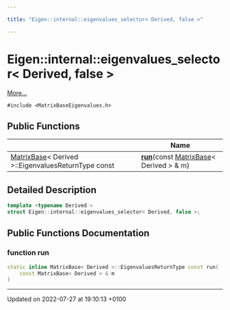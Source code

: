 ```yaml
---

title: "Eigen::internal::eigenvalues_selector< Derived, false >"

---
```


# Eigen::internal::eigenvalues_selector< Derived, false >



 [More...](#detailed-description)


`#include <MatrixBaseEigenvalues.h>`

## Public Functions

|                | Name           |
| -------------- | -------------- |
| <a href="http://example.org/classes/classeigen_1_1matrixbase/">MatrixBase</a>< Derived >::EigenvaluesReturnType const | **[run](http://example.org/classes/structeigen_1_1internal_1_1eigenvalues__selector_3_01derived_00_01false_01_4/#function-run)**(const <a href="http://example.org/classes/classeigen_1_1matrixbase/">MatrixBase</a>< Derived > & m) |

## Detailed Description

```cpp
template <typename Derived >
struct Eigen::internal::eigenvalues_selector< Derived, false >;
```

## Public Functions Documentation

### function run

```cpp
static inline MatrixBase< Derived >::EigenvaluesReturnType const run(
    const MatrixBase< Derived > & m
)
```


-------------------------------

Updated on 2022-07-27 at 19:10:13 +0100